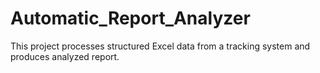 # Automatic_Report_Analyzer
This project processes structured Excel data from a tracking system and produces analyzed report.
